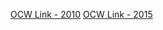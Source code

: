 [OCW Link - 2010](https://ocw.mit.edu/courses/6-042j-mathematics-for-computer-science-fall-2010/)
[OCW Link - 2015](https://ocw.mit.edu/courses/6-042j-mathematics-for-computer-science-spring-2015/)